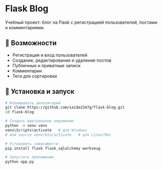 # Flask Blog

Учебный проект: блог на Flask с регистрацией пользователей, постами и комментариями.

## 🚀 Возможности
- Регистрация и вход пользователей
- Создание, редактирование и удаление постов
- Публичные и приватные записи
- Комментарии
- Теги для сортировки

## 🔧 Установка и запуск
```bash
# Клонировать репозиторий
git clone https://github.com/saida2347g/flask-blog.git
cd flask-blog

# Создать виртуальное окружение
python -m venv venv
venv\Scripts\activate   # для Windows
# или source venv/bin/activate   # для Linux/Mac

# Установить зависимости
pip install flask flask_sqlalchemy werkzeug

# Запустить приложение
python app.py
